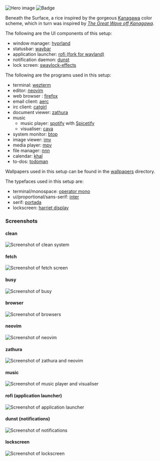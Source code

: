 ![Hero image](./images/hero.png)
![Badge](../images/inspired-by-kanagawa.svg)

Beneath the Surface, a rice inspired by the gorgeous [Kanagawa](https://github.com/catppuccin/catppuccin) color scheme, which in turn was inspired by [_The Great Wave off Kanagawa_](https://en.wikipedia.org/wiki/The_Great_Wave_off_Kanagawa).

The following are the UI components of this setup:
- window manager: [hyprland](https://hyprland.org/)
- statusbar: [waybar](https://github.com/Alexays/Waybar)
- application launcher: [rofi (fork for wayland)](https://github.com/lbonn/rofi#wayland-support)
- notification daemon: [dunst](https://dunst-project.org/)
- lock screen: [swaylock-effects](https://github.com/mortie/swaylock-effects)

The following are the programs used in this setup:
- terminal: [wezterm](https://wezfurlong.org/wezterm/)
- editor: [neovim](https://neovim.io/)
- web browser : [firefox](https://www.mozilla.org/en-US/firefox/new/)
- email client: [aerc](https://git.sr.ht/~rjarry/aerc)
- irc client: [catgirl](https://git.causal.agency/catgirl/about/)
- document viewer: [zathura](https://pwmt.org/projects/zathura/)
- music
	- music player: [spotify](https://www.spotify.com/us/) with [Spicetify](https://spicetify.app/)
	- visualiser: [cava](https://github.com/ncmpcpp/ncmpcpp)
- system monitor: [btop](https://github.com/aristocratos/btop)
- image viewer: [imv](https://github.com/eXeC64/imv)
- media player: [mpv](https://mpv.io/)
- file manager: [nnn](https://github.com/jarun/nnn)
- calendar: [khal](https://github.com/pimutils/khal)
- to-dos: [todoman](https://github.com/pimutils/todoman)

Wallpapers used in this setup can be found in the [wallpapers](https://github.com/lokesh-krishna/dotfiles/tree/main/kanagawa/wallpapers) directory.

The typefaces used in this setup are:
- terminal/monospace: [operator mono](https://www.typography.com/fonts/operator/overview/)
- ui/proportional/sans-serif: [inter](https://rsms.me/inter/)
- serif: [portada](https://fonts.adobe.com/fonts/portada#about-section)
- lockscreen: [harriet display](https://okaytype.com/typefaces/harriet)

### Screenshots

#### clean
![Screenshot of clean system](./images/clean.png)

#### fetch
![Screenshot of fetch screen](./images/fetch.png)

#### busy
![Screenshot of busy](./images/busy.png)

#### browser
![Screenshot of browsers](./images/firefox.png)

#### neovim
![Screenshot of neovim](./images/neovim.png)

#### zathura
![Screenshot of zathura and neovim](./images/zathura.png)

#### music
![Screenshot of music player and visualiser](./images/music.png)

#### rofi (application launcher)
![Screenshot of application launcher](./images/rofi.png)

#### dunst (notifications)
![Screenshot of notifications](./images/notifications.png)

#### lockscreen
![Screenshot of lockscreen](./images/lockscreen.png)
